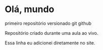 # Olá, mundo
 primeiro repositório versionado git github

 Repositório criado durante uma aula ao vivo.

 Essa linha eu adicionei diretamente no site.
